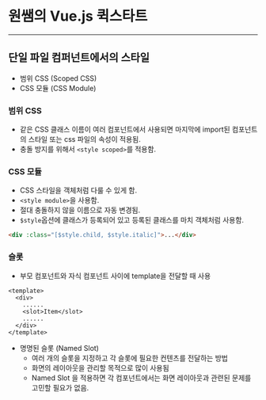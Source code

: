 # 원쌤의 Vue.js 퀵스타트
___
## 단일 파일 컴퍼넌트에서의 스타일
* 범위 CSS (Scoped CSS)
* CSS 모듈 (CSS Module)

### 범위 CSS
* 같은 CSS 클래스 이름이 여러 컴포넌트에서 사용되면 마지막에 import된 컴포넌트의 스타일 또는 css 파일의 속성이 적용됨.
* 충돌 방지를 위해서 ```<style scoped>```를 적용함.

### CSS 모듈
* CSS 스타일을 객체처럼 다룰 수 있게 함.
* ```<style module>```을 사용함.
* 절대 충돌하지 않을 이름으로 자동 변경됨.
* ```$style```옵션에 클래스가 등록되어 있고 등록된 클래스를 마치 객체처럼 사용함.
```html
<div :class="[$style.child, $style.italic]">...</div>
```
### 슬롯
* 부모 컴포넌트와 자식 컴포넌트 사이에 template을 전달할 때 사용
```vue
<template>
  <div>
    ......
    <slot>Item</slot>
    ......
  </div>  
</template>
```
* 명명된 슬롯 (Named Slot)
  * 여러 개의 슬롯을 지정하고 각 슬롯에 필요한 컨텐츠를 전달하는 방법
  * 화면의 레이아웃을 관리할 목적으로 많이 사용됨
  * Named Slot 을 적용하면 각 컴포넌트에서는 화면 레이아웃과 관련된 문제를 고민할 필요가 없음.

